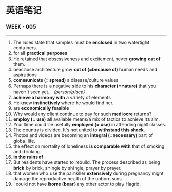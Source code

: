 # 英语笔记

### WEEK · 005

------

1. The rules state that samples must be **enclosed** in two watertight containers.
2. for all **practical purposes**
3. He retained that obsessiveness and excitement, never **growing out of** them.
4. beacause architecture grow **out of (=because of)** human needs and aspirations
5. **communicate (=spread)** a disease/culture values
6. Perhaps there is a negative side to his **character (=nature)** that you haven't seen yet. *（person/place）*
7. **achieve a harmony with** a variety of elements
8. He knew **instinctively** where he would find her.
9. are **economically feasible**
10. Why would any client continue to pay for such **mediocre** returns?
11. **employ (= use)** all available means/a mix of tactics to achieve its aim.
12. Your time could be usefully **employed (= use)** in attending night classes.
13. The country is divided. It's not united to **withstand this shock**.
14. Photos and videos are becoming an **integral (=necessary)** part of global life. 
15. the effect on mortality of loneliness **is comparable with** that of smoking and drinking.
16. **in the ruins of**
17. But residents have started to rebuild. The process described as being **brick** by brick, shingle by shingle, prayer by prayer.
18. that women who use the painkiller **extensively** during pregnancy might damage the reproductive health of the unborn sons.
19. I could not have **borne (bear)** any other actor to play Hagrid.  